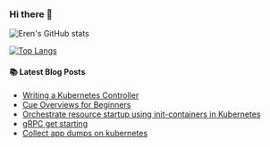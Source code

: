 ### Hi there 👋

<!--
**rhzx3519/rhzx3519** is a ✨ _special_ ✨ repository because its `README.md` (this file) appears on your GitHub profile.

Here are some ideas to get you started:

- 🔭 I’m currently working on ...
- 🌱 I’m currently learning ...
- 👯 I’m looking to collaborate on ...
- 🤔 I’m looking for help with ...
- 💬 Ask me about ...
- 📫 How to reach me: ...
- 😄 Pronouns: ...
- ⚡ Fun fact: ...
-->

![Eren's GitHub stats](https://github-readme-stats.vercel.app/api?username=rhzx3519&count_private=true&show_icons=true&theme=solarized-light)

[![Top Langs](https://github-readme-stats.vercel.app/api/top-langs/?username=rhzx3519&layout=compact)](https://github.com/rhzx3519/github-readme-stats)


#### 📚 Latest Blog Posts

<!-- BLOG-POST-LIST:START -->
- [Writing a Kubernetes Controller](https://rhzx3519.github.io//devops/2023/03/21/writing-kubernetes-controller.html)
- [Cue Overviews for Beginners](https://rhzx3519.github.io//devops/2023/03/02/cuelang-overviews.html)
- [Orchestrate resource startup using init-containers in Kubernetes](https://rhzx3519.github.io//devops/2022/12/06/wait-in-kubernetes.html)
- [gRPC get starting](https://rhzx3519.github.io//devops/2022/11/29/grpc-get-starting.html)
- [Collect app dumps on kubernetes](https://rhzx3519.github.io//devops/2022/08/31/collect-app-dumps-on-kubernetes.html)
<!-- BLOG-POST-LIST:END -->
